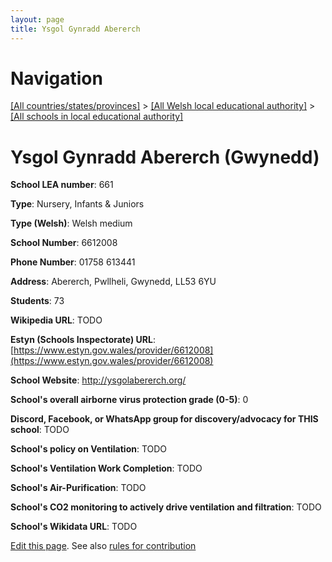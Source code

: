 ```yaml
---
layout: page
title: Ysgol Gynradd Abererch
---
```

# Navigation

[[All countries/states/provinces]](../../..) > [[All Welsh local educational authority]](../..) > [[All schools in local educational authority]](..)

# Ysgol Gynradd Abererch (Gwynedd)

**School LEA number**: 661

**Type**: Nursery, Infants & Juniors

**Type (Welsh)**: Welsh medium

**School Number**: 6612008

**Phone Number**: 01758 613441

**Address**: Abererch, Pwllheli, Gwynedd, LL53 6YU

**Students**: 73

**Wikipedia URL**: TODO

**Estyn (Schools Inspectorate) URL**: [https://www.estyn.gov.wales/provider/6612008](https://www.estyn.gov.wales/provider/6612008)

**School Website**: http://ysgolabererch.org/

**School's overall airborne virus protection grade (0-5)**: 0

**Discord, Facebook, or WhatsApp group for discovery/advocacy for THIS school**: TODO

**School's policy on Ventilation**: TODO

**School's Ventilation Work Completion**: TODO

**School's Air-Purification**: TODO

**School's CO2 monitoring to actively drive ventilation and filtration**: TODO

**School's Wikidata URL**: TODO




[Edit this page](https://github.com/VentilationProject/Wales/edit/prif/./Gwynedd/Ysgol_Gynradd_Abererch.md). See also [rules for contribution](../../../contribution-rules/)